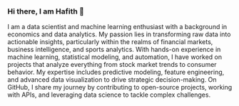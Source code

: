 ### Hi there, I am Hafith 👋

I am a data scientist and machine learning enthusiast with a background in economics and data analytics. My passion lies in transforming raw data into actionable insights, particularly within the realms of financial markets, business intelligence, and sports analytics. With hands-on experience in machine learning, statistical modeling, and automation, I have worked on projects that analyze everything from stock market trends to consumer behavior. My expertise includes predictive modeling, feature engineering, and advanced data visualization to drive strategic decision-making. On GitHub, I share my journey by contributing to open-source projects, working with APIs, and leveraging data science to tackle complex challenges.

